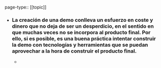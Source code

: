 page-type:: [[topic]]
- ### La creación de una demo conlleva un esfuerzo en coste y dinero que no deja de ser un desperdicio, en el sentido en que muchas veces no se incorpora al producto final. Por ello, si es posible, es una buena práctica intentar construir la demo con tecnologías y herramientas que se puedan aprovechar a la hora de construir el producto final.
  - 


